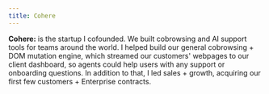 ```yaml
---
title: Cohere
---
```


**Cohere:** is the startup I cofounded. We built cobrowsing and AI support tools for teams around the world. I helped build our general cobrowsing + DOM mutation engine, which streamed our customers' webpages to our client dashboard, so agents could help users with any support or onboarding questions. In addition to that, I led sales + growth, acquiring our first few customers + Enterprise contracts.
